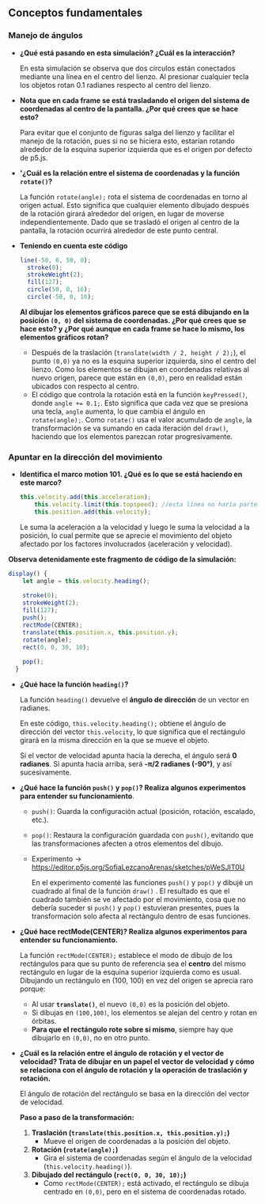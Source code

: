 ## **Conceptos fundamentales**

### Manejo de ángulos

- **¿Qué está pasando en esta simulación? ¿Cuál es la interacción?**
    
    En esta simulación se observa que dos círculos están conectados mediante una línea en el centro del lienzo. Al presionar cualquier tecla los objetos rotan 0.1 radianes respecto al centro del lienzo.

- **Nota que en cada frame se está trasladando el origen del sistema de coordenadas al centro de la pantalla. ¿Por qué crees que se hace esto?**
    
    Para evitar que el conjunto de figuras salga del lienzo y facilitar el manejo de la rotación, pues si no se hiciera esto, estarían rotando alrededor de la esquina superior izquierda que es el origen por defecto de p5.js.
    
- **'¿Cuál es la relación entre el sistema de coordenadas y la función `rotate()`?**

  La función `rotate(angle);` rota el sistema de coordenadas en torno al origen actual. Esto significa que cualquier elemento dibujado después de la rotación girará alrededor del origen, en lugar de moverse independientemente. Dado que se trasladó el origen al centro de la pantalla, la rotación ocurrirá alrededor de este punto central.

- **Teniendo en cuenta este código**
    
    ```jsx
    line(-50, 0, 50, 0);
      stroke(0);
      strokeWeight(2);
      fill(127);
      circle(50, 0, 16);
      circle(-50, 0, 16);
    ```
    
    **Al dibujar los elementos gráficos parece que se está dibujando en la posición `(0, 0)` del sistema de coordenadas. ¿Por qué crees que se hace esto? y ¿Por qué aunque en cada frame se hace lo mismo, los elementos gráficos rotan?**
    
    - Después de la traslación (`translate(width / 2, height / 2);`), el punto `(0,0)` ya no es la esquina superior izquierda, sino el centro del lienzo. Como los elementos se dibujan en coordenadas relativas al nuevo origen, parece que están en `(0,0)`, pero en realidad están ubicados con respecto al centro.
    - El código que controla la rotación está en la función `keyPressed()`, donde `angle += 0.1;`. Esto significa que cada vez que se presiona una tecla, `angle` aumenta, lo que cambia el ángulo en `rotate(angle);`. Como `rotate()` usa el valor acumulado de `angle`, la transformación se va sumando en cada iteración del `draw()`, haciendo que los elementos parezcan rotar progresivamente.

### Apuntar en la dirección del movimiento

- **Identifica el marco motion 101. ¿Qué es lo que se está haciendo en este marco?**
    
    ```jsx
    this.velocity.add(this.acceleration);
        this.velocity.limit(this.topspeed); //esta línea no haría parte
        this.position.add(this.velocity);
    ```
    
    Le suma la aceleración a la velocidad y luego le suma la velocidad a la posición, lo cual permite que se aprecie el movimiento del objeto afectado por los factores involucrados (aceleración y velocidad).
    

**Observa detenidamente este fragmento de código de la simulación:**

```jsx
display() {
    let angle = this.velocity.heading();
 
    stroke(0);
    strokeWeight(2);
    fill(127);
    push();
    rectMode(CENTER);
    translate(this.position.x, this.position.y);
    rotate(angle);
    rect(0, 0, 30, 10);
 
    pop();
  }
```

- **¿Qué hace la función `heading()`?**
    
    La función `heading()` devuelve el **ángulo de dirección** de un vector en radianes.
    
    En este código, `this.velocity.heading();` obtiene el ángulo de dirección del vector `this.velocity`, lo que significa que el rectángulo girará en la misma dirección en la que se mueve el objeto.
    
    Si el vector de velocidad apunta hacia la derecha, el ángulo será **0 radianes**. Si apunta hacia arriba, será **-π/2 radianes (-90°)**, y así sucesivamente.
    
- **¿Qué hace la función `push()` y `pop()`? Realiza algunos experimentos para entender su funcionamiento**.
    - `push()`: Guarda la configuración actual (posición, rotación, escalado, etc.).
    - `pop()`: Restaura la configuración guardada con `push()`, evitando que las transformaciones afecten a otros elementos del dibujo.
    - Experimento → https://editor.p5js.org/SofiaLezcanoArenas/sketches/pWeSJIT0U
        
        En el experimento comenté las funciones `push()` y `pop()` y dibujé un cuadrado al final de la función `draw()` . El resultado es que el cuadrado también se ve afectado por el movimiento, cosa que no debería suceder si `push()` y `pop()` estuvieran presentes, pues la transformación solo afecta al rectángulo dentro de esas funciones.
        
- **¿Qué hace rectMode(CENTER)? Realiza algunos experimentos para entender su funcionamiento.**
    
    La función `rectMode(CENTER);` establece el modo de dibujo de los rectángulos para que su punto de referencia sea el **centro** del mismo rectángulo en lugar de la esquina superior izquierda como es usual.
    Dibujando un rectángulo en (100, 100) en vez del origen se aprecia raro porque:
    
    - Al usar **`translate()`**, el nuevo `(0,0)` es la posición del objeto.
    - Si dibujas en `(100,100)`, los elementos se alejan del centro y rotan en órbitas.
    - **Para que el rectángulo rote sobre sí mismo**, siempre hay que dibujarlo en `(0,0)`, no en otro punto.
- **¿Cuál es la relación entre el ángulo de rotación y el vector de velocidad? Trata de dibujar en un papel el vector de velocidad y cómo se relaciona con el ángulo de rotación y la operación de traslación y rotación.**
    
    El ángulo de rotación del rectángulo se basa en la dirección del vector de velocidad.
    
    **Paso a paso de la transformación:**
    
    1. **Traslación (`translate(this.position.x, this.position.y);`)**
        - Mueve el origen de coordenadas a la posición del objeto.
    2. **Rotación (`rotate(angle);`)**
        - Gira el sistema de coordenadas según el ángulo de la velocidad (`this.velocity.heading()`).
    3. **Dibujado del rectángulo (`rect(0, 0, 30, 10);`)**
        - Como `rectMode(CENTER);` está activado, el rectángulo se dibuja centrado en `(0,0)`, pero en el sistema de coordenadas rotado.
